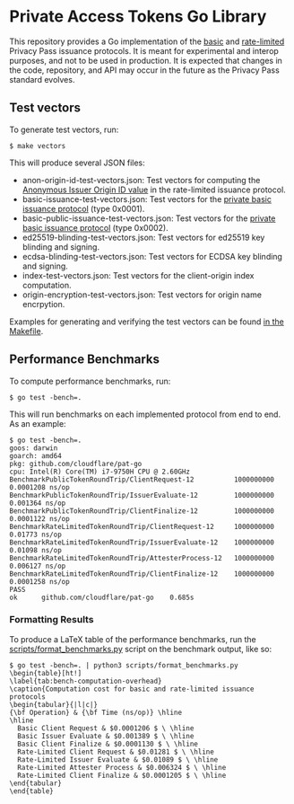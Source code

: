 # Private Access Tokens Go Library

This repository provides a Go implementation of the [basic](https://ietf-wg-privacypass.github.io/base-drafts/draft-ietf-privacypass-protocol.html) and [rate-limited](https://ietf-wg-privacypass.github.io/draft-ietf-privacypass-rate-limit-tokens/draft-ietf-privacypass-rate-limit-tokens.html) Privacy Pass issuance protocols. It is meant for experimental and interop purposes, and not to be used in production. It is expected that changes in the code, repository, and API may occur in the future as the Privacy Pass standard evolves.

## Test vectors

To generate test vectors, run:

```
$ make vectors
```

This will produce several JSON files:

- anon-origin-id-test-vectors.json: Test vectors for computing the [Anonymous Issuer Origin ID value](https://ietf-wg-privacypass.github.io/draft-ietf-privacypass-rate-limit-tokens/draft-ietf-privacypass-rate-limit-tokens.html#name-anonymous-issuer-origin-id-) in the rate-limited issuance protocol.
- basic-issuance-test-vectors.json: Test vectors for the [private basic issuance protocol](https://ietf-wg-privacypass.github.io/base-drafts/draft-ietf-privacypass-protocol.html#name-issuance-protocol-for-priva) (type 0x0001).
- basic-public-issuance-test-vectors.json: Test vectors for the [private basic issuance protocol](https://ietf-wg-privacypass.github.io/base-drafts/draft-ietf-privacypass-protocol.html#name-issuance-protocol-for-publi) (type 0x0002).
- ed25519-blinding-test-vectors.json: Test vectors for ed25519 key blinding and signing.
- ecdsa-blinding-test-vectors.json: Test vectors for ECDSA key blinding and signing.
- index-test-vectors.json: Test vectors for the client-origin index computation.
- origin-encryption-test-vectors.json: Test vectors for origin name encrpytion.

Examples for generating and verifying the test vectors can be found [in the Makefile](https://github.com/cloudflare/pat-go/blob/main/Makefile).

## Performance Benchmarks

To compute performance benchmarks, run:

```
$ go test -bench=.
```

This will run benchmarks on each implemented protocol from end to end. As an example:

```
$ go test -bench=.
goos: darwin
goarch: amd64
pkg: github.com/cloudflare/pat-go
cpu: Intel(R) Core(TM) i7-9750H CPU @ 2.60GHz
BenchmarkPublicTokenRoundTrip/ClientRequest-12         	1000000000	         0.0001208 ns/op
BenchmarkPublicTokenRoundTrip/IssuerEvaluate-12        	1000000000	         0.001364 ns/op
BenchmarkPublicTokenRoundTrip/ClientFinalize-12        	1000000000	         0.0001122 ns/op
BenchmarkRateLimitedTokenRoundTrip/ClientRequest-12    	1000000000	         0.01773 ns/op
BenchmarkRateLimitedTokenRoundTrip/IssuerEvaluate-12   	1000000000	         0.01098 ns/op
BenchmarkRateLimitedTokenRoundTrip/AttesterProcess-12  	1000000000	         0.006127 ns/op
BenchmarkRateLimitedTokenRoundTrip/ClientFinalize-12   	1000000000	         0.0001258 ns/op
PASS
ok  	github.com/cloudflare/pat-go	0.685s
```

### Formatting Results

To produce a LaTeX table of the performance benchmarks, run the [scripts/format_benchmarks.py](format_benchmarks.py) script on the benchmark output, like so:

```
$ go test -bench=. | python3 scripts/format_benchmarks.py
\begin{table}[ht!]
\label{tab:bench-computation-overhead}
\caption{Computation cost for basic and rate-limited issuance protocols
\begin{tabular}{|l|c|}
{\bf Operation} & {\bf Time (ns/op)} \hline
\hline
  Basic Client Request & $0.0001206 $ \ \hline
  Basic Issuer Evaluate & $0.001389 $ \ \hline
  Basic Client Finalize & $0.0001130 $ \ \hline
  Rate-Limited Client Request & $0.01281 $ \ \hline
  Rate-Limited Issuer Evaluate & $0.01089 $ \ \hline
  Rate-Limited Attester Process & $0.006324 $ \ \hline
  Rate-Limited Client Finalize & $0.0001205 $ \ \hline
\end{tabular}
\end{table}
```